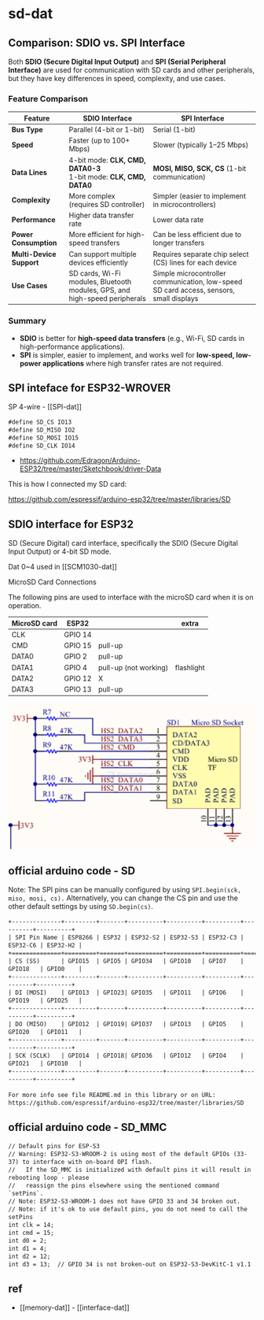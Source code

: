 
# sd-dat

## Comparison: SDIO vs. SPI Interface

Both **SDIO (Secure Digital Input Output)** and **SPI (Serial Peripheral Interface)** are used for communication with SD cards and other peripherals, but they have key differences in speed, complexity, and use cases.

### Feature Comparison

| Feature                  | **SDIO Interface**                                                          | **SPI Interface**                                                                       |
| ------------------------ | --------------------------------------------------------------------------- | --------------------------------------------------------------------------------------- |
| **Bus Type**             | Parallel (4-bit or 1-bit)                                                   | Serial (1-bit)                                                                          |
| **Speed**                | Faster (up to 100+ Mbps)                                                    | Slower (typically 1–25 Mbps)                                                            |
| **Data Lines**           | 4-bit mode: **CLK, CMD, DATA0-3** <br> 1-bit mode: **CLK, CMD, DATA0**      | **MOSI, MISO, SCK, CS** (1-bit communication)                                           |
| **Complexity**           | More complex (requires SD controller)                                       | Simpler (easier to implement in microcontrollers)                                       |
| **Performance**          | Higher data transfer rate                                                   | Lower data rate                                                                         |
| **Power Consumption**    | More efficient for high-speed transfers                                     | Can be less efficient due to longer transfers                                           |
| **Multi-Device Support** | Can support multiple devices efficiently                                    | Requires separate chip select (CS) lines for each device                                |
| **Use Cases**            | SD cards, Wi-Fi modules, Bluetooth modules, GPS, and high-speed peripherals | Simple microcontroller communication, low-speed SD card access, sensors, small displays |

### Summary

- **SDIO** is better for **high-speed data transfers** (e.g., Wi-Fi, SD cards in high-performance applications).  
- **SPI** is simpler, easier to implement, and works well for **low-speed, low-power applications** where high transfer rates are not required.  



## SPI inteface for ESP32-WROVER 

SP 4-wire - [[SPI-dat]]

    #define SD_CS IO13
    #define SD_MISO IO2
    #define SD_MOSI IO15
    #define SD_CLK IO14

- https://github.com/Edragon/Arduino-ESP32/tree/master/Sketchbook/driver-Data


This is how I connected my SD card:

https://github.com/espressif/arduino-esp32/tree/master/libraries/SD



## SDIO interface for ESP32 

SD (Secure Digital) card interface, specifically the SDIO (Secure Digital Input Output) or 4-bit SD mode.

Dat 0~4 used in [[SCM1030-dat]]

MicroSD Card Connections

The following pins are used to interface with the microSD card when it is on operation.

| MicroSD card | ESP32   |                       | extra      |
| ------------ | ------- | --------------------- | ---------- |
| CLK          | GPIO 14 |                       |            |
| CMD          | GPIO 15 | pull-up               |            |
| DATA0        | GPIO 2  | pull-up               |            |
| DATA1        | GPIO 4  | pull-up (not working) | flashlight |
| DATA2        | GPIO 12 | X                     |            |
| DATA3        | GPIO 13 | pull-up               |            |


![](2025-03-07-17-27-43.png)

## official arduino code - SD

Note:  The SPI pins can be manually configured by using `SPI.begin(sck, miso, mosi, cs).` Alternatively, you can change the CS pin and use the other default settings by using `SD.begin(cs)`.
 
    +--------------+---------+-------+----------+----------+----------+----------+----------+
    | SPI Pin Name | ESP8266 | ESP32 | ESP32‑S2 | ESP32‑S3 | ESP32‑C3 | ESP32‑C6 | ESP32‑H2 |
    +==============+=========+=======+==========+==========+==========+==========+==========+
    | CS (SS)      | GPIO15  | GPIO5 | GPIO34   | GPIO10   | GPIO7    | GPIO18   | GPIO0    |
    +--------------+---------+-------+----------+----------+----------+----------+----------+
    | DI (MOSI)    | GPIO13  | GPIO23| GPIO35   | GPIO11   | GPIO6    | GPIO19   | GPIO25   |
    +--------------+---------+-------+----------+----------+----------+----------+----------+
    | DO (MISO)    | GPIO12  | GPIO19| GPIO37   | GPIO13   | GPIO5    | GPIO20   | GPIO11   |
    +--------------+---------+-------+----------+----------+----------+----------+----------+
    | SCK (SCLK)   | GPIO14  | GPIO18| GPIO36   | GPIO12   | GPIO4    | GPIO21   | GPIO10   |
    +--------------+---------+-------+----------+----------+----------+----------+----------+
   
    For more info see file README.md in this library or on URL:
    https://github.com/espressif/arduino-esp32/tree/master/libraries/SD
   

## official arduino code - SD_MMC


    // Default pins for ESP-S3
    // Warning: ESP32-S3-WROOM-2 is using most of the default GPIOs (33-37) to interface with on-board OPI flash.
    //   If the SD_MMC is initialized with default pins it will result in rebooting loop - please
    //   reassign the pins elsewhere using the mentioned command `setPins`.
    // Note: ESP32-S3-WROOM-1 does not have GPIO 33 and 34 broken out.
    // Note: if it's ok to use default pins, you do not need to call the setPins
    int clk = 14;
    int cmd = 15;
    int d0 = 2;
    int d1 = 4;
    int d2 = 12;
    int d3 = 13;  // GPIO 34 is not broken-out on ESP32-S3-DevKitC-1 v1.1

## ref 

- [[memory-dat]] - [[interface-dat]]
